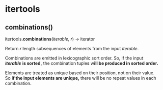 # itertools

## combinations\(\)

itertools.**combinations**\(_iterable, r_\) -&gt; iterator

Return _r_ length subsequences of elements from the input _iterable_.

Combinations are emitted in lexicographic sort order. So, if the input _i**terable**_ **is sorted,** the combination tuples w**ill be produced in sorted order.**

Elements are treated as unique based on their position, not on their value. So **if the input elements are unique,** there will be no repeat values in each combination.


